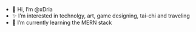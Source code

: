 - 👋 Hi, I’m @xDria
- ✨ I’m interested in technolgy, art, game designing, tai-chi and traveling
- 🌱 I’m currently learning the MERN stack


<!---
xDria/xDria is a ✨ special ✨ repository because its `README.md` (this file) appears on your GitHub profile.
You can click the Preview link to take a look at your changes.
💞️ I’m looking to collaborate on ...
📫 How to reach me ...👀
--->
